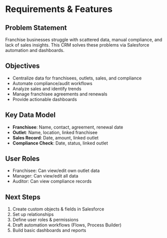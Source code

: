 # Requirements & Features

## Problem Statement
Franchise businesses struggle with scattered data, manual compliance, and lack of sales insights. This CRM solves these problems via Salesforce automation and dashboards.

## Objectives
- Centralize data for franchisees, outlets, sales, and compliance
- Automate compliance/audit workflows
- Analyze sales and identify trends
- Manage franchisee agreements and renewals
- Provide actionable dashboards

## Key Data Model
- **Franchisee**: Name, contact, agreement, renewal date
- **Outlet**: Name, location, linked franchisee
- **Sales Record**: Date, amount, linked outlet
- **Compliance Check**: Date, status, linked outlet

## User Roles
- Franchisee: Can view/edit own outlet data
- Manager: Can view/edit all data
- Auditor: Can view compliance records

## Next Steps
1. Create custom objects & fields in Salesforce
2. Set up relationships
3. Define user roles & permissions
4. Draft automation workflows (Flows, Process Builder)
5. Build basic dashboards and reports